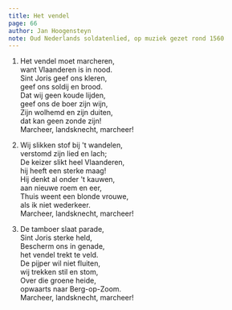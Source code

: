 ```yaml
---
title: Het vendel
page: 66
author: Jan Hoogensteyn
note: Oud Nederlands soldatenlied, op muziek gezet rond 1560
---  
```


1. Het vendel moet marcheren,  
want Vlaanderen is in nood.  
Sint Joris geef ons kleren,  
geef ons soldij en brood.  
Dat wij geen koude lijden,  
geef ons de boer zijn wijn,  
Zijn wolhemd en zijn duiten,  
dat kan geen zonde zijn!  
Marcheer, landsknecht, marcheer!  


2. Wij slikken stof bij 't wandelen,  
verstomd zijn lied en lach;  
De keizer slikt heel Vlaanderen,  
hij heeft een sterke maag!  
Hij denkt al onder 't kauwen,  
aan nieuwe roem en eer,  
Thuis weent een blonde vrouwe,  
als ik niet wederkeer.  
Marcheer, landsknecht, marcheer!  


3. De tamboer slaat parade,  
Sint Joris sterke held,  
Bescherm ons in genade,  
het vendel trekt te veld.  
De pijper wil niet fluiten,  
wij trekken stil en stom,  
Over die groene heide,  
opwaarts naar Berg-op-Zoom.  
Marcheer, landsknecht, marcheer!  